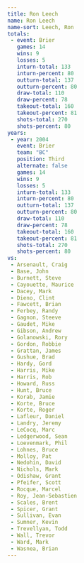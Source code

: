 ```yaml
---
title: Ron Leech
name: Ron Leech
name-sort: Leech, Ron
totals:
 - event: Brier
   games: 14
   wins: 9
   losses: 5
   inturn-total: 133
   inturn-percent: 80
   outturn-total: 137
   outturn-percent: 80
   draw-total: 110
   draw-percent: 78
   takeout-total: 160
   takeout-percent: 81
   shots-total: 270
   shots-percent: 80
years:
 - year: 2004
   event: Brier
   team: "BC"
   position: Third
   alternate: false
   games: 14
   wins: 9
   losses: 5
   inturn-total: 133
   inturn-percent: 80
   outturn-total: 137
   outturn-percent: 80
   draw-total: 110
   draw-percent: 78
   takeout-total: 160
   takeout-percent: 81
   shots-total: 270
   shots-percent: 80
vs:
 - Arsenault, Craig
 - Base, John
 - Burnett, Steve
 - Cayouette, Maurice
 - Dacey, Mark
 - Dieno, Clint
 - Fawcett, Brian
 - Ferbey, Randy
 - Gagnon, Steeve
 - Gaudet, Mike
 - Gibson, Andrew
 - Golanowski, Rory
 - Gordon, Robbie
 - Grattan, James
 - Gushue, Brad
 - Hardy, Gord
 - Harris, Mike
 - Harris, Rob
 - Howard, Russ
 - Hunt, Bruce
 - Korab, Jamie
 - Korte, Bruce
 - Korte, Roger
 - Lafleur, Daniel
 - Landry, Jeremy
 - LeCocq, Marc
 - Ledgerwood, Sean
 - Loevenmark, Phil
 - Lohnes, Bruce
 - Molloy, Pat
 - Nedohin, David
 - Nichols, Mark
 - Odishaw, Grant
 - Pfeifer, Scott
 - Rocque, Marcel
 - Roy, Jean-Sebastien
 - Scales, Brent
 - Spicer, Grant
 - Sullivan, Evan
 - Sumner, Kevin
 - Trevellyan, Todd
 - Wall, Trevor
 - Ward, Mark
 - Wasnea, Brian
---
```

